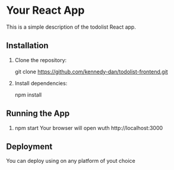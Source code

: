 # Your React App

This is a simple description of the todolist React app.

## Installation

1. Clone the repository:

   git clone https://github.com/kennedy-dan/todolist-frontend.git

2. Install dependencies:

    npm install

## Running the App

1. npm start
Your browser will open wuth http://localhost:3000

## Deployment

You can deploy using on any platform of yout choice 

